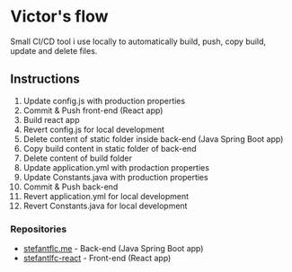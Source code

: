 # Victor's flow
Small CI/CD tool i use locally to automatically build, push, copy build, update and delete files.

## Instructions

  1) Update config.js with production properties
  2) Commit & Push front-end (React app)
  3) Build react app
  4) Revert config.js for local development
  5) Delete content of static folder inside back-end (Java Spring Boot app)
  6) Copy build content in static folder of back-end
  7) Delete content of build folder
  8) Update application.yml with prodaction properties
  9) Update Constants.java with production properties
  10) Commit & Push back-end
  11) Revert application.yml for local development
  12) Revert Constants.java for local development
  
### Repositories
* [stefantflc.me](https://github.com/ToStefan/stefantflc.me) - Back-end (Java Spring Boot app)
* [stefantlfc-react](https://github.com/ToStefan/stefantflc-react) - Front-end (React app)
